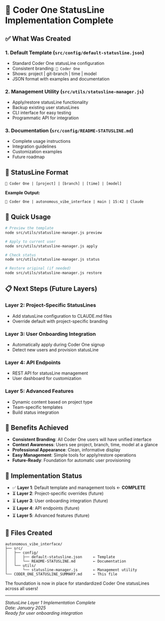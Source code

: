 # 🔧 Coder One StatusLine Implementation Complete

## ✅ What Was Created

### 1. Default Template (`src/config/default-statusline.json`)
- Standard Coder One statusLine configuration
- Consistent branding: `🔧 Coder One`
- Shows: project | git-branch | time | model
- JSON format with examples and documentation

### 2. Management Utility (`src/utils/statusline-manager.js`)
- Apply/restore statusLine functionality
- Backup existing user statusLines
- CLI interface for easy testing
- Programmatic API for integration

### 3. Documentation (`src/config/README-STATUSLINE.md`)
- Complete usage instructions
- Integration guidelines
- Customization examples
- Future roadmap

## 🎯 StatusLine Format

```
🔧 Coder One | [project] | [branch] | [time] | [model]
```

**Example Output:**
```
🔧 Coder One | autonomous_vibe_interface | main | 15:42 | Claude
```

## 🚀 Quick Usage

```bash
# Preview the template
node src/utils/statusline-manager.js preview

# Apply to current user
node src/utils/statusline-manager.js apply

# Check status
node src/utils/statusline-manager.js status

# Restore original (if needed)
node src/utils/statusline-manager.js restore
```

## 📋 Next Steps (Future Layers)

### Layer 2: Project-Specific StatusLines
- Add statusLine configuration to CLAUDE.md files
- Override default with project-specific branding

### Layer 3: User Onboarding Integration
- Automatically apply during Coder One signup
- Detect new users and provision statusLine

### Layer 4: API Endpoints
- REST API for statusLine management
- User dashboard for customization

### Layer 5: Advanced Features
- Dynamic content based on project type
- Team-specific templates
- Build status integration

## 🎨 Benefits Achieved

- **Consistent Branding**: All Coder One users will have unified interface
- **Context Awareness**: Users see project, branch, time, model at a glance
- **Professional Appearance**: Clean, informative display
- **Easy Management**: Simple tools for apply/restore operations
- **Future-Ready**: Foundation for automatic user provisioning

## 🔧 Implementation Status

- ✅ **Layer 1**: Default template and management tools ← **COMPLETE**
- ⏳ **Layer 2**: Project-specific overrides (future)
- ⏳ **Layer 3**: User onboarding integration (future)  
- ⏳ **Layer 4**: API endpoints (future)
- ⏳ **Layer 5**: Advanced features (future)

## 📁 Files Created

```
autonomous_vibe_interface/
├── src/
│   ├── config/
│   │   ├── default-statusline.json     ← Template
│   │   └── README-STATUSLINE.md        ← Documentation
│   └── utils/
│       └── statusline-manager.js       ← Management utility
└── CODER_ONE_STATUSLINE_SUMMARY.md     ← This file
```

The foundation is now in place for standardized Coder One statusLines across all users!

---
*StatusLine Layer 1 Implementation Complete*  
*Date: January 2025*  
*Ready for user onboarding integration*